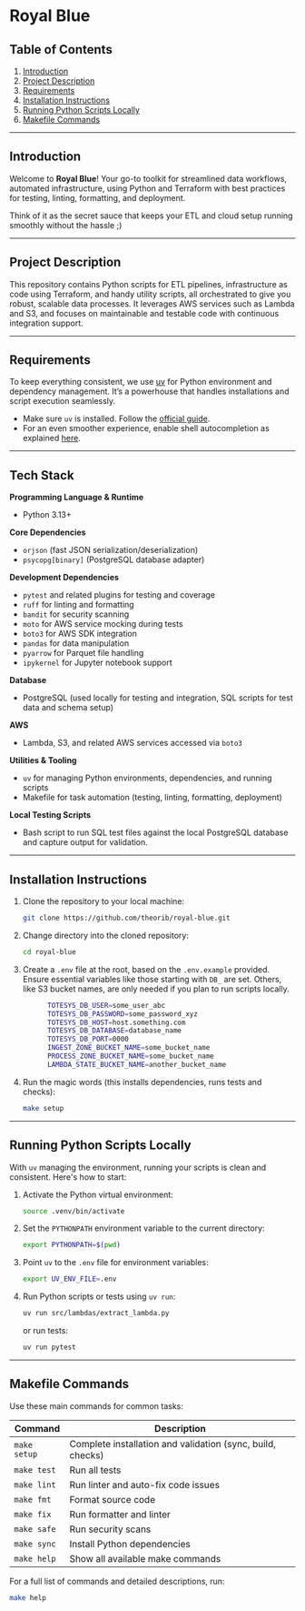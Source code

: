 # Royal Blue

## Table of Contents
1. [Introduction](#introduction)  
2. [Project Description](#project-description)  
3. [Requirements](#requirements)  
4. [Installation Instructions](#installation-instructions)  
5. [Running Python Scripts Locally](#running-python-scripts-locally)  
6. [Makefile Commands](#makefile-commands)  

---

## Introduction

Welcome to **Royal Blue**! Your go-to toolkit for streamlined data workflows, automated infrastructure, using Python and Terraform with best practices for testing, linting, formatting, and deployment.

 Think of it as the secret sauce that keeps your ETL and cloud setup running smoothly without the hassle ;)

---

## Project Description

This repository contains Python scripts for ETL pipelines, infrastructure as code using Terraform, and handy utility scripts, all orchestrated to give you robust, scalable data processes. It leverages AWS services such as Lambda and S3, and focuses on maintainable and testable code with continuous integration support.

---

## Requirements

To keep everything consistent, we use [uv](https://docs.astral.sh/uv/) for Python environment and dependency management. It’s a powerhouse that handles installations and script execution seamlessly.

- Make sure `uv` is installed. Follow the [official guide](https://docs.astral.sh/uv/getting-started/installation/).
- For an even smoother experience, enable shell autocompletion as explained [here](https://docs.astral.sh/uv/getting-started/installation/#shell-autocompletion).

---

## Tech Stack

**Programming Language & Runtime**  
- Python 3.13+  

**Core Dependencies**  
- `orjson` (fast JSON serialization/deserialization)  
- `psycopg[binary]` (PostgreSQL database adapter)  

**Development Dependencies**  
- `pytest` and related plugins for testing and coverage  
- `ruff` for linting and formatting  
- `bandit` for security scanning  
- `moto` for AWS service mocking during tests  
- `boto3` for AWS SDK integration  
- `pandas` for data manipulation  
- `pyarrow` for Parquet file handling  
- `ipykernel` for Jupyter notebook support  

**Database**  
- PostgreSQL (used locally for testing and integration, SQL scripts for test data and schema setup)  

**AWS**  
- Lambda, S3, and related AWS services accessed via `boto3`  

**Utilities & Tooling**  
- `uv` for managing Python environments, dependencies, and running scripts  
- Makefile for task automation (testing, linting, formatting, deployment)  

**Local Testing Scripts**  
- Bash script to run SQL test files against the local PostgreSQL database and capture output for validation.  

---

## Installation Instructions

1. Clone the repository to your local machine:

    ```bash
    git clone https://github.com/theorib/royal-blue.git
    ```

2. Change directory into the cloned repository:

    ```bash
    cd royal-blue
    ```

3. Create a `.env` file at the root, based on the `.env.example` provided. Ensure essential variables like those starting with `DB_` are set. Others, like S3 bucket names, are only needed if you plan to run scripts locally.

      ```bash
            TOTESYS_DB_USER=some_user_abc
            TOTESYS_DB_PASSWORD=some_password_xyz
            TOTESYS_DB_HOST=host.something.com
            TOTESYS_DB_DATABASE=database_name
            TOTESYS_DB_PORT=0000
            INGEST_ZONE_BUCKET_NAME=some_bucket_name
            PROCESS_ZONE_BUCKET_NAME=some_bucket_name
            LAMBDA_STATE_BUCKET_NAME=another_bucket_name
    ```

4. Run the magic words (this installs dependencies, runs tests and checks):

    ```bash
    make setup
    ```

---

## Running Python Scripts Locally

With `uv` managing the environment, running your scripts is clean and consistent. Here's how to start:


1. Activate the Python virtual environment:

    ```bash
    source .venv/bin/activate
    ```

2. Set the `PYTHONPATH` environment variable to the current directory:

    ```bash
    export PYTHONPATH=$(pwd)
    ```

3. Point `uv` to the `.env` file for environment variables:

    ```bash
    export UV_ENV_FILE=.env
    ```

4. Run Python scripts or tests using `uv run`:

    ```bash
    uv run src/lambdas/extract_lambda.py
    ```

    or run tests:

    ```bash
    uv run pytest
    ```

---

## Makefile Commands

Use these main commands for common tasks:

| Command               | Description                                         |
|-----------------------|-----------------------------------------------------|
| `make setup`          | Complete installation and validation (sync, build, checks) |
| `make test`           | Run all tests                                      |
| `make lint`           | Run linter and auto-fix code issues                 |
| `make fmt`            | Format source code                                  |
| `make fix`            | Run formatter and linter                            |
| `make safe`           | Run security scans                                 |
| `make sync`           | Install Python dependencies                         |
| `make help`           | Show all available make commands                    |

For a full list of commands and detailed descriptions, run:

```bash
make help
```